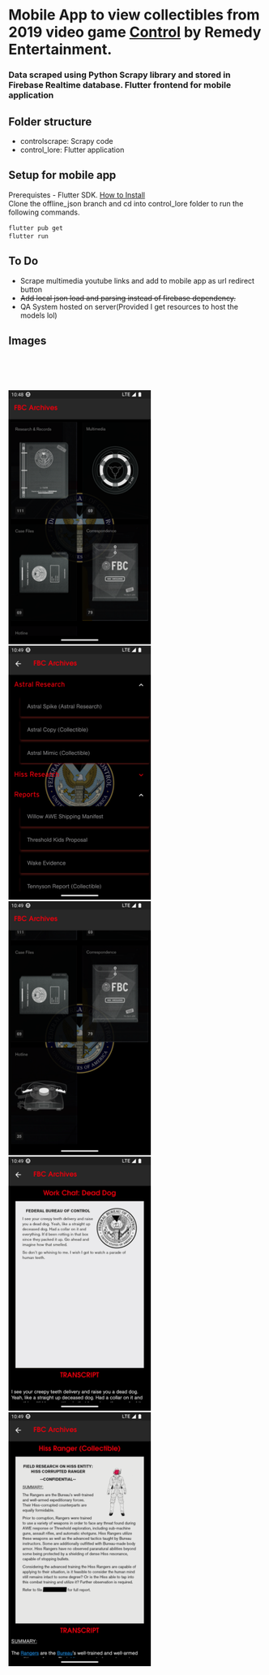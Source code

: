 # Mobile App to view collectibles from 2019 video game [Control](https://en.wikipedia.org/wiki/Control_(video_game)) by Remedy Entertainment.

### Data scraped using Python Scrapy library and stored in Firebase Realtime database. Flutter frontend for mobile application

## Folder structure

- controlscrape: Scrapy code
- control_lore: Flutter application 

## Setup for mobile app 
Prerequistes - Flutter SDK. [How to Install](https://docs.flutter.dev/get-started/install)   
Clone the offline_json branch and cd into control_lore folder to run the following commands.  
    
    flutter pub get 
    flutter run

## To Do
- Scrape multimedia youtube links and add to mobile app as url redirect button
- ~~Add local json load and parsing instead of firebase dependency.~~
- QA System hosted on server(Provided I get resources to host the models lol)
## Images
<br></br>
<br></br>
<img src="images/Screenshot_1678166339.png" alt="screenshot 1" height="500"> &nbsp;&nbsp;&nbsp;&nbsp;&nbsp;&nbsp;
<img src="images/Screenshot_1678166348.png" alt="screenshot 2" height="500"> &nbsp;&nbsp;&nbsp;&nbsp;&nbsp;&nbsp;
<img src="images/Screenshot_1678166356.png" alt="screenshot 3" height="500"> &nbsp;&nbsp;&nbsp;&nbsp;&nbsp;&nbsp;
<img src="images/Screenshot_1678166367.png" alt="screenshot 4" height="500"> &nbsp;&nbsp;&nbsp;&nbsp;&nbsp;&nbsp;
<img src="images/Screenshot_1678166382.png" alt="screenshot 5" height="500"> &nbsp;&nbsp;&nbsp;&nbsp;&nbsp;&nbsp;
